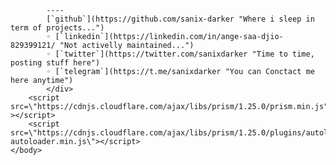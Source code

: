             ----
            [`github`](https://github.com/sanix-darker "Where i sleep in term of projects...")
            ◦ [`linkedin`](https://linkedin.com/in/ange-saa-djio-829399121/ "Not activelly maintained...")
            ◦ [`twitter`](https://twitter.com/sanixdarker "Time to time, posting stuff here")
            ◦ [`telegram`](https://t.me/sanixdarker "You can Conctact me here anytime")
            </div>
        <script src=\"https://cdnjs.cloudflare.com/ajax/libs/prism/1.25.0/prism.min.js" ></script>
        <script src=\"https://cdnjs.cloudflare.com/ajax/libs/prism/1.25.0/plugins/autoloader/prism-autoloader.min.js\"></script>
    </body>
</html>
